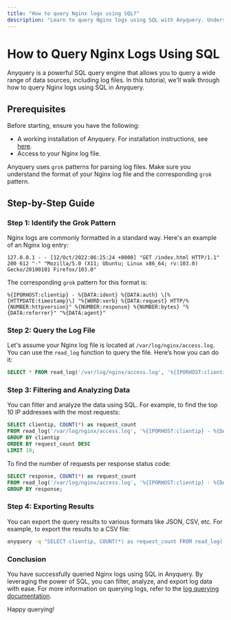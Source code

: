 ```yaml
---
title: "How to query Nginx logs using SQL?"
description: "Learn to query Nginx logs using SQL with Anyquery. Understand `grok` patterns, filter and analyze data, and export results to formats like CSV. Full guide included."
---
```


# How to Query Nginx Logs Using SQL

Anyquery is a powerful SQL query engine that allows you to query a wide range of data sources, including log files. In this tutorial, we'll walk through how to query Nginx logs using SQL in Anyquery.

## Prerequisites

Before starting, ensure you have the following:
- A working installation of Anyquery. For installation instructions, see [here](https://anyquery.dev/docs/#installation).
- Access to your Nginx log file.

Anyquery uses `grok` patterns for parsing log files. Make sure you understand the format of your Nginx log file and the corresponding `grok` pattern.

## Step-by-Step Guide

### Step 1: Identify the Grok Pattern

Nginx logs are commonly formatted in a standard way. Here's an example of an Nginx log entry:

```
127.0.0.1 - - [12/Oct/2022:06:25:24 +0000] "GET /index.html HTTP/1.1" 200 612 "-" "Mozilla/5.0 (X11; Ubuntu; Linux x86_64; rv:103.0) Gecko/20100101 Firefox/103.0"
```

The corresponding `grok` pattern for this format is:

```
%{IPORHOST:clientip} - %{DATA:ident} %{DATA:auth} \[%{HTTPDATE:timestamp}\] "%{WORD:verb} %{DATA:request} HTTP/%{NUMBER:httpversion}" %{NUMBER:response} %{NUMBER:bytes} "%{DATA:referrer}" "%{DATA:agent}"
```

### Step 2: Query the Log File

Let's assume your Nginx log file is located at `/var/log/nginx/access.log`. You can use the `read_log` function to query the file. Here’s how you can do it:

```sql
SELECT * FROM read_log('/var/log/nginx/access.log', '%{IPORHOST:clientip} - %{DATA:ident} %{DATA:auth} \\[%{HTTPDATE:timestamp}\\] "%{WORD:verb} %{DATA:request} HTTP/%{NUMBER:httpversion}" %{NUMBER:response} %{NUMBER:bytes} "%{DATA:referrer}" "%{DATA:agent}"');
```

### Step 3: Filtering and Analyzing Data

You can filter and analyze the data using SQL. For example, to find the top 10 IP addresses with the most requests:

```sql
SELECT clientip, COUNT(*) as request_count
FROM read_log('/var/log/nginx/access.log', '%{IPORHOST:clientip} - %{DATA:ident} %{DATA:auth} \\[%{HTTPDATE:timestamp}\\] "%{WORD:verb} %{DATA:request} HTTP/%{NUMBER:httpversion}" %{NUMBER:response} %{NUMBER:bytes} "%{DATA:referrer}" "%{DATA:agent}"')
GROUP BY clientip
ORDER BY request_count DESC
LIMIT 10;
```

To find the number of requests per response status code:

```sql
SELECT response, COUNT(*) as request_count
FROM read_log('/var/log/nginx/access.log', '%{IPORHOST:clientip} - %{DATA:ident} %{DATA:auth} \\[%{HTTPDATE:timestamp}\\] "%{WORD:verb} %{DATA:request} HTTP/%{NUMBER:httpversion}" %{NUMBER:response} %{NUMBER:bytes} "%{DATA:referrer}" "%{DATA:agent}"')
GROUP BY response;
```

### Step 4: Exporting Results

You can export the query results to various formats like JSON, CSV, etc. For example, to export the results to a CSV file:

```bash
anyquery -q "SELECT clientip, COUNT(*) as request_count FROM read_log('/var/log/nginx/access.log', '%{IPORHOST:clientip} - %{DATA:ident} %{DATA:auth} \\[%{HTTPDATE:timestamp}\\] "%{WORD:verb} %{DATA:request} HTTP/%{NUMBER:httpversion}" %{NUMBER:response} %{NUMBER:bytes} "%{DATA:referrer}" "%{DATA:agent}"') GROUP BY clientip ORDER BY request_count DESC LIMIT 10;" --csv > nginx_top_ips.csv
```

### Conclusion

You have successfully queried Nginx logs using SQL in Anyquery. By leveraging the power of SQL, you can filter, analyze, and export log data with ease. For more information on querying logs, refer to the [log querying documentation](https://anyquery.dev/docs/usage/querying-log.md).

Happy querying!
